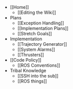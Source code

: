 * [[Home]]
    * [[Editing the Wiki]]
* Plans
    * [[Exception Handling]]
    * [[Implementation Plans]]
    * [[Stretch Goals]]
* Implementation
    * [[Trajectory Generator]]
    * [[System Alarms]]
    * [[Thrusters]]
* [[Code Policy]]
    * [[ROS Conventions]]
* Tribal Knowledge
    * [[SSH into the sub]]
    * [[ROS things]]